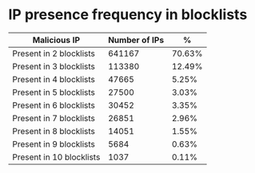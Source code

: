 # IP presence frequency in blocklists
| Malicious IP | Number of IPs | % |
|----|----|----|
| Present in 2 blocklists | 641167 | 70.63% |
| Present in 3 blocklists | 113380 | 12.49% |
| Present in 4 blocklists | 47665 | 5.25% |
| Present in 5 blocklists | 27500 | 3.03% |
| Present in 6 blocklists | 30452 | 3.35% |
| Present in 7 blocklists | 26851 | 2.96% |
| Present in 8 blocklists | 14051 | 1.55% |
| Present in 9 blocklists | 5684 | 0.63% |
| Present in 10 blocklists | 1037 | 0.11% |
